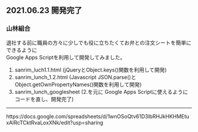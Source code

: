 ## 2021.06.23 開発完了
### 山林組合
退社する前に職員の方々に少しでも役に立ちたくてお弁との注文シートを簡単にできるように  
Google Apps Scriptを利用して開発してみました。
1. sanrim_luch1.1.html (jQueryとObject.keys()関数を利用して開発)
2. sanrim_lunch_1.2.html (Javascript JSON.parse()とObject.getOwnPropertyNames()関数を利用して開発)
3. sanrim_lunch_googlesheet (2.を元に Google Apps Scriptに使えるようにコードを直し、開発完了)

<hr/>
https://docs.google.com/spreadsheets/d/1wnOSoQtv61D3lbRHJkHKHMEtuxAlRcTCktRvaLoxXNk/edit?usp=sharing
